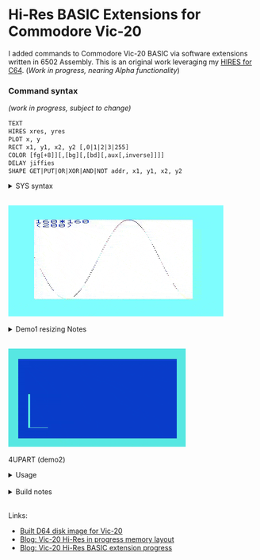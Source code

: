 # Hi-Res BASIC Extensions for Commodore Vic-20 #

I added commands to Commodore Vic-20 BASIC via software extensions
written in 6502 Assembly.  This is an original work leveraging my [HIRES for C64](https://github.com/davervw/hires-c64). (_Work in progress, nearing Alpha functionality_)

### Command syntax ###
_(work in progress, subject to change)_

    TEXT
    HIRES xres, yres
    PLOT x, y
    RECT x1, y1, x2, y2 [,0|1|2|3|255]
    COLOR [fg[+8]][,[bg][,[bd][,aux[,inverse]]]]
    DELAY jiffies
    SHAPE GET|PUT|OR|XOR|AND|NOT addr, x1, y1, x2, y2

<details>
<summary>SYS syntax</summary>

This syntax provides more complete access to low level features (especially until BASIC syntax implemented)

    SYS 40960, xres, yres : REM switch to graphics at resolution, may zero one axis, result in .X, .Y
    ; specify both zeros to switch back to text
    POKE 780, n1:POKE 781, n2:SYS 40963 : REM multiply .A and .X (shift/add method), result in .A(low),.X(high)
    POKE 780,781,782...:SYS 40966 : REM divide 16-bit(.A,.X) by .Y, result in .A(low), .X(high)
    SYS 40969 : REM get division remainder, result in .A(low), .X(high)
    SYS 40972, x, y : REM plot point on screen
    SYS 40975, x, y : REM erase point from screen
    SYS 40978 : REM get resolution in .X, .Y (781, 782)
    SYS 40981, x, y, "string" : REM draw text on graphics screen
    SYS 40984, fg[+8], bg, bd, alt, inverse : REM set VIC color registers and inverse flag, supports multicolor
    SYS 40987, x, y, color : REM multicolor plot/unplot
    SYS 40990, byte : REM fill hires graphics screen memory with byte value
    SYS 40993, color : REM set color used plotting points/lines (or 255 to reset)
    SYS 40996, x1, y1, x2, y2 [,color] : REM draw(/erase color 255) hires line, or multicolor line (color 0-3)
    SYS 40999, x1, y1, x2, y2 [,color] : REM draw/erase rectangle (multicolor 0-3, erase hires 255)
    SYS 41002, x1, y1, x2, y2, fg : REM set foreground color of hires 8x16 tiles
    SYS 41005, x1, y1, x2, y2, fg : REM set foreground color of text screen characters
    SYS 41008, jiffies : REM delay for a multiple of 1/60 of a second
    SYS 41011, x1, y1, x2, y2, op : REM shape operation GET(0), PUT(1), OR(2), XOR(3), AND(4), NOT(5)
    SYS 41014 : REM initialize package including BASIC vectors for list, crunch, execute, error
</details>

</br>

![Demo1 resizing](https://github.com/davervw/hires-vic-20/raw/master/doc/media/demo1/video.gif)
<details>
<summary>Demo1 resizing Notes</summary>

    Keys ,.<> change resolution
    Cursor keys adjust screen positioning
    RETURN exits
    (recommend run in Vice warp mode in emulation except for positioning)

</details>

</br>

![Demo2 shapes or blit](https://github.com/davervw/hires-vic-20/raw/master/doc/media/demo2/video2.gif)

4UPART (demo2)

<details>
<summary>Usage</summary>

    REM REQUIRES 8K expansion at $2000, and 8K expansion at $A000
    LOAD"LOADER",8 : REM LOAD/INIT HIRES20.ML
    RUN
    LOAD"HIRES28",8 : REM DEMO1
    RUN
    LOAD"4UPART",8 : REM DEMO2
    RUN

</details>

</br>

<details>
<summary>Build notes</summary>

* Compiling requires [ACME](https://sourceforge.net/projects/acme-crossass/) for use with Microsoft Visual Code.  
* Also leverages [Esshahn/acme-assembly-vscode-template](https://github.com/Esshahn/acme-assembly-vscode-template)
* Build launches [VICE](http://vice-emu.sourceforge.net/index.html#download) C-64 Emulator so install that too.
* And some manual editing of the development system and configuration files is required (e.g. ACME and VICE locations).  See build.sh for use within Visual Code.
* Additional work will be required for non-Windows platforms (but it's easy).
</details>

</br>

Links: 

* [Built D64 disk image for Vic-20](https://github.com/davervw/hires-vic-20/raw/master/build/hires20.d64)
* [Blog: Vic-20 Hi-Res in progress memory layout](https://techwithdave.davevw.com/2022/07/vic-20-hi-res-in-progress-memory-layout.html)
* [Blog: Vic-20 Hi-Res BASIC extension progress](https://techwithdave.davevw.com/2022/08/vic-20-hi-res-basic-extension-progress.html)


